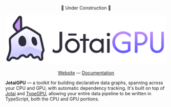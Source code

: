<!-- automd:file src="../../README.md" -->

<div align="center">

🚧 Under Construction 🚧

<picture>
<source srcset="./media/jotaigpu-logo-dark.svg" media="(prefers-color-scheme: dark)" />
<img src="./media/jotaigpu-logo-light.svg" />
</picture>

[Website](https://iwoplaza.dev/JotaiGPU) —
[Documentation](https://iwoplaza.dev/JotaiGPU/docs)

</div>

**JotaiGPU** — a toolkit for building declarative data graphs, spanning across your CPU and GPU, with automatic
dependency tracking. It's built on top of [Jotai](https://jotai.org) and [TypeGPU](https://typegpu.com), allowing
your entire data pipeline to be written in TypeScript, both the CPU and GPU portions.

<!-- /automd -->